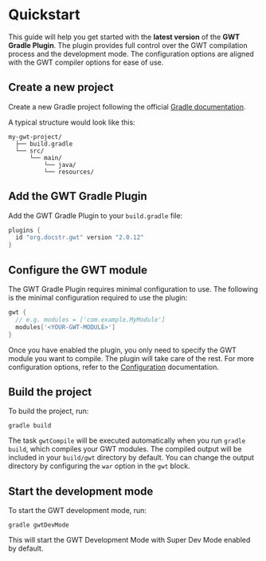# Quickstart

This guide will help you get started with the **latest version** of the **GWT
Gradle Plugin**. The plugin provides full control over the GWT compilation
process and the development mode. The configuration options are aligned with the
GWT compiler options for ease of use.

## Create a new project

Create a new Gradle project following the
official [Gradle documentation](https://docs.gradle.org/current/userguide/part1_gradle_init.html).

A typical structure would look like this:

```
my-gwt-project/
  ├── build.gradle
  └── src/
      └── main/
          └── java/
          └── resources/
```

## Add the GWT Gradle Plugin

Add the GWT Gradle Plugin to your `build.gradle` file:

```groovy
plugins {
  id "org.docstr.gwt" version "2.0.12"
}
```

## Configure the GWT module

The GWT Gradle Plugin requires minimal configuration to use. The following is
the minimal configuration required to use the plugin:

```groovy
gwt {
  // e.g. modules = ['com.example.MyModule']
  modules['<YOUR-GWT-MODULE>']
}
```

Once you have enabled the plugin, you only need to specify the GWT module you
want to compile. The plugin will take care of the rest. For more configuration
options, refer to the [Configuration](Configuration.md) documentation.

## Build the project

To build the project, run:

```shell
gradle build
```

The task `gwtCompile` will be executed automatically when you run
`gradle build`, which compiles your GWT modules. The compiled output will be
included in your `build/gwt` directory by default. You can change the output
directory by configuring the `war` option in the `gwt` block.

## Start the development mode

To start the GWT development mode, run:

```shell
gradle gwtDevMode
```

This will start the GWT Development Mode with Super Dev Mode enabled by default.
